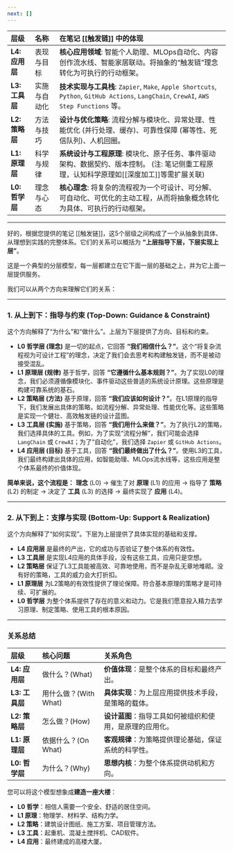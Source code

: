 ```yaml
---
next: []
---
```


| 层级 | 名称 | 在笔记 [[触发链]] 中的体现 |
| :--- | :--- | :--- |
| **L4: 应用层** | 表现与目标 | **核心应用领域**: 智能个人助理、MLOps自动化、内容创作流水线、智能家居联动。将抽象的“触发链”理念转化为可执行的行动框架。 |
| **L3: 工具层** | 实施与自动化 | **技术实现与工具栈**: `Zapier`, `Make`, `Apple Shortcuts`, `Python`, `GitHub Actions`, `LangChain`, `CrewAI`, `AWS Step Functions` 等。 |
| **L2: 策略层** | 方法与技巧 | **设计与优化策略**: 流程分解与模块化、异常处理、性能优化 (并行处理、缓存)、可靠性保障 (幂等性、死信队列)、人机回圈。 |
| **L1: 原理层** | 科学与规律 | **系统设计与工程原理**: 模块化、原子任务、事件驱动架构、数据契约、版本控制。 (注: 笔记侧重工程原理，认知科学原理如[[深度加工]]等需扩展关联) |
| **L0: 哲学层** | 理念与心态 | **核心理念**: 将复杂的流程视为一个可设计、可分解、可自动化、可优化的主动工程，从而将抽象概念转化为具体、可执行的行动框架。 |

---
好的，根据您提供的笔记 [[触发链]]，这5个层级之间构成了一个从抽象到具体、从理想到实践的完整体系。它们的关系可以概括为 **“上层指导下层，下层实现上层”**。

这是一个典型的分层模型，每一层都建立在它下面一层的基础之上，并为它上面一层提供服务。

我们可以从两个方向来理解它们的关系：

---

### 1. 从上到下：指导与约束 (Top-Down: Guidance & Constraint)

这个方向解释了“为什么”和“做什么”。上层为下层提供了方向、目标和约束。

*   **L0 哲学层 (理念)** 是一切的起点，它回答 **“我们相信什么？”**。这个“将复杂流程视为可设计工程”的理念，决定了我们会去思考和构建触发链，而不是被动接受混乱。
*   **L1 原理层 (规律)** 基于哲学，回答 **“它遵循什么基本规则？”**。为了实现L0的理念，我们必须遵循像模块化、事件驱动这些普适的系统设计原理。这些原理是构建可靠系统的基石。
*   **L2 策略层 (方法)** 基于原理，回答 **“我们应该如何设计？”**。在L1原理的指导下，我们发展出具体的策略，如流程分解、异常处理、性能优化等。这些策略是实现一个健壮、高效触发链的设计蓝图。
*   **L3 工具层 (实施)** 基于策略，回答 **“我们用什么来做？”**。为了执行L2的策略，我们选择具体的工具。例如，为了实现“流程分解”，我们可能会选择 `LangChain` 或 `CrewAI`；为了“自动化”，我们选择 `Zapier` 或 `GitHub Actions`。
*   **L4 应用层 (目标)** 基于工具，回答 **“我们最终做出了什么？”**。使用L3的工具，我们最终构建出具体的应用，如智能助理、MLOps流水线等，这些应用是整个体系最终的价值体现。

**简单来说，这个流程是：**
**理念** (L0) → 催生了对 **原理** (L1) 的应用 → 指导了 **策略** (L2) 的制定 → 决定了 **工具** (L3) 的选择 → 最终实现了 **应用** (L4)。

---

### 2. 从下到上：支撑与实现 (Bottom-Up: Support & Realization)

这个方向解释了“如何实现”。下层为上层提供了具体实现的基础和支撑。

*   **L4 应用层** 是最终的产出，它的成功与否验证了整个体系的有效性。
*   **L3 工具层** 是实现L4应用的具体手段，没有这些工具，应用只是空想。
*   **L2 策略层** 保证了L3工具能被高效、可靠地使用，而不是杂乱无章地堆砌。没有好的策略，工具的威力会大打折扣。
*   **L1 原理层** 为L2策略的有效性提供了理论保障。符合基本原理的策略才是可持续、可扩展的。
*   **L0 哲学层** 为整个体系提供了存在的意义和动力。它是我们愿意投入精力去学习原理、制定策略、使用工具的根本原因。

---

### 关系总结

| 层级 | 核心问题 | 关系角色 |
| :--- | :--- | :--- |
| **L4: 应用层** | 做什么？(What) | **价值体现**：是整个体系的目标和最终产出。 |
| **L3: 工具层** | 用什么做？(With What) | **具体实现**：为上层应用提供技术手段，是策略的载体。 |
| **L2: 策略层** | 怎么做？(How) | **设计蓝图**：指导工具如何被组织和使用，是原理的应用化。 |
| **L1: 原理层** | 依据什么？(On What) | **客观规律**：为策略提供理论基础，保证系统的科学性。 |
| **L0: 哲学层** | 为什么？(Why) | **思想内核**：为整个体系提供动机和方向。 |

您可以将这个模型想象成**建造一座大楼**：
*   **L0 哲学**：相信人需要一个安全、舒适的居住空间。
*   **L1 原理**：物理学、材料学、结构力学。
*   **L2 策略**：建筑设计图纸、施工方案、项目管理方法。
*   **L3 工具**：起重机、混凝土搅拌机、CAD软件。
*   **L4 应用**：最终建成的高楼大厦。